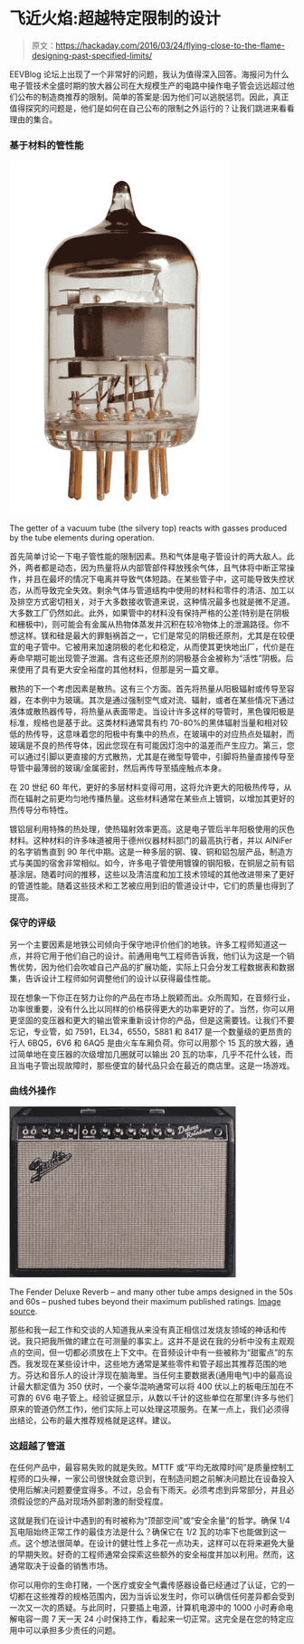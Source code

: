 # 飞近火焰:超越特定限制的设计

> 原文：<https://hackaday.com/2016/03/24/flying-close-to-the-flame-designing-past-specified-limits/>

EEVBlog 论坛上出现了一个非常好的问题，我认为值得深入回答。海报问为什么电子管技术全盛时期的放大器公司在大规模生产的电路中操作电子管会远远超过他们公布的制造商推荐的限制。简单的答案是:因为他们可以逃脱惩罚。因此，真正值得探究的问题是，他们是如何在自己公布的限制之外运行的？让我们跳进来看看理由的集合。

### 基于材料的管性能

![The getter of a vacuum tube (the silvery top) reacts with gasses produced by the tube elements during operation.](img/4f2812124dcfc1e9208e04676aa0f002.png)

The getter of a vacuum tube (the silvery top) reacts with gasses produced by the tube elements during operation.

首先简单讨论一下电子管性能的限制因素。热和气体是电子管设计的两大敌人。此外，两者都是动态，因为热量将从内部管部件释放残余气体，且气体将中断正常操作，并且在最坏的情况下电离并导致气体短路。在某些管子中，这可能导致失控状态，从而导致完全失效。剩余气体与管道结构中使用的材料和零件的清洁、加工以及排空方式密切相关，对于大多数接收管道来说，这种情况最多也就是微不足道。大多数工厂仍然如此。此外，如果管中的材料没有保持严格的公差(特别是在阴极和栅极中)，则可能会有金属从热物体蒸发并沉积在较冷物体上的泄漏路径。你不想这样。镁和硅是最大的罪魁祸首之一，它们是常见的阴极还原剂，尤其是在较便宜的电子管中。它被用来加速阴极的老化和稳定，从而使其更快地出厂，代价是在寿命早期可能出现管子泄漏。含有这些还原剂的阴极基合金被称为“活性”阴极。后来使用了具有更大安全裕度的其他材料，但那是另一篇文章。

散热的下一个考虑因素是散热。这有三个方面。首先将热量从阳极辐射或传导至容器，在本例中为玻璃。其次是通过强制空气或对流、辐射，或者在某些情况下通过液体或散热器传导，将热量从表面带走。当设计许多这样的导管时，黑色镍阳极是标准，规格也是基于此。这类材料通常具有约 70-80%的黑体辐射当量和相对较低的热传导，这意味着您的阳极中有集中的热点，在玻璃中的对应热点处辐射，而玻璃是不良的热传导体，因此您现在有可能因灯泡中的温差而产生应力。第三，您可以通过引脚以更直接的方式散热，尤其是在微型导管中，引脚将热量直接传导至导管中最薄弱的玻璃/金属密封，然后再传导至插座触点本身。

在 20 世纪 60 年代，更好的多层材料变得可用，这将允许更大的阳极热传导，从而在辐射之前更均匀地传播热量。这些材料通常在某些点上镀铜，以增加其更好的热传导分布特性。

镀铝层利用特殊的热处理，使热辐射效率更高。这是电子管后半年阳极使用的灰色材料。这种材料的许多味道被用于德州仪器材料部门的最高执行者，并以 AlNiFer 的名字销售直到 90 年代中期。这是一种多层的钢、镍、铜和铝包层产品，制造方式与美国的宿舍非常相似。如今，许多电子管使用镀镍的钢阳极，在铜层之前有铝基涂层。随着时间的推移，这些以及清洁度和加工技术领域的其他改进带来了更好的管道性能。随着这些技术和工艺被应用到旧的管道设计中，它们的质量也得到了提高。

### 保守的评级

另一个主要因素是地铁公司倾向于保守地评价他们的地铁。许多工程师知道这一点，并将它用于他们自己的设计。前通用电气工程师告诉我，他们认为这是一个销售优势，因为他们会吹嘘自己产品的扩展功能，实际上只会分发工程数据表和数据集，告诉设计工程师如何调整他们的设计以获得最佳性能。

现在想象一下你正在努力让你的产品在市场上脱颖而出。众所周知，在音频行业，功率很重要，没有什么比以同样的价格获得更大的功率更好的了。当然，你可以用更坚固的变压器和更大的输出管来重新设计你的产品，但是这需要钱。让我们不要忘记，专业管，如 7591，EL34，6550，5881 和 8417 是一个数量级的更昂贵的行人 6BQ5，6V6 和 6AQ5 是由火车车厢负荷。你可以用那个 15 瓦的放大器，通过简单地在变压器的次级增加几圈就可以输出 20 瓦的功率，几乎不花什么钱，而且当电子管出现故障时，那些便宜的替代品只会在最近的商店里。这是一场游戏。

### 曲线外操作

![The Fender Deluxe Reverb - and many other tube amps designed in the 50s and 60s - pushed tubes beyond their maximum published ratings.](img/307c0a8e7fee033e6a1b87d336dad8b0.png)

The Fender Deluxe Reverb – and many other tube amps designed in the 50s and 60s – pushed tubes beyond their maximum published ratings. [Image source](https://commons.wikimedia.org/wiki/File:Fender1965DeluxeRev.jpg).

那些和我一起工作和交谈的人知道我从来没有真正相信过发烧友领域的神话和传说。我只把我所做的建立在可测量的事实上。这并不是说在我的分析中没有主观观点的空间，但一切都必须放在上下文中。在音频设计中有一些被称为“甜蜜点”的东西。我发现在某些设计中，这些地方通常是某些零件和管子超出其推荐范围的地方。芬达和音乐人的设计浮现在脑海里。当任何主要数据表(通用电气)中的最高设计最大额定值为 350 伏时，一个豪华混响通常可以将 400 伏以上的板电压加在不可靠的 6V6 电子管上。经验证据显示，从数以千计的这些单位在那里(许多与他们原来的管道仍然工作)，他们实际上可以处理这项服务。在某一点上，我们必须得出结论，公布的最大推荐规格就是这样。建议。

### 这超越了管道

在任何产品中，最容易失败的就是失败。MTTF 或“平均无故障时间”是质量控制工程师的口头禅，一家公司很快就会意识到，在制造问题之前解决问题比在设备投入使用后解决问题要便宜得多。不过，总会有下雨天。必须考虑到异常部分，并且必须假设您的产品对现场外部刺激的耐受程度。

这就是我们在设计中遇到的有时被称为“顶部空间”或“安全余量”的哲学。确保 1/4 瓦电阻始终正常工作的最佳方法是什么？确保它在 1/2 瓦的功率下也能做到这一点。这个想法很简单。在设计的健壮性上多花一点功夫，这样可以在将来避免大量的早期失败。好奇的工程师通常会探索这些额外的安全裕度并加以利用。然而，这通常取决于设备的销售市场。

你可以用你的生命打赌，一个医疗或安全气囊传感器设备已经通过了认证，它的一切都在这些推荐的规格范围内，因为当诉讼发生时，你可以确信任何差异都会受到一次又一次的质疑。与此同时，只要插上电源，计算机电源中的 1000 小时寿命电解电容一周 7 天一天 24 小时保持工作，看起来一切正常。这完全是在您的特定应用中可以承担多少责任的问题。